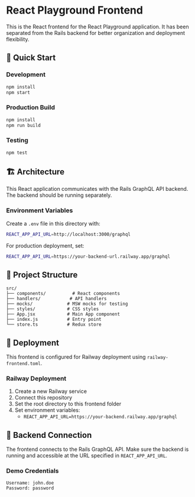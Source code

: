 # React Playground Frontend

This is the React frontend for the React Playground application. It has been separated from the Rails backend for better organization and deployment flexibility.

## 🚀 Quick Start

### Development
```bash
npm install
npm start
```

### Production Build
```bash
npm install
npm run build
```

### Testing
```bash
npm test
```

## 🏗️ Architecture

This React application communicates with the Rails GraphQL API backend. The backend should be running separately.

### Environment Variables

Create a `.env` file in this directory with:

```bash
REACT_APP_API_URL=http://localhost:3000/graphql
```

For production deployment, set:
```bash
REACT_APP_API_URL=https://your-backend-url.railway.app/graphql
```

## 📁 Project Structure

```
src/
├── components/          # React components
├── handlers/           # API handlers
├── mocks/             # MSW mocks for testing
├── styles/            # CSS styles
├── App.jsx            # Main App component
├── index.js           # Entry point
└── store.ts           # Redux store
```

## 🚢 Deployment

This frontend is configured for Railway deployment using `railway-frontend.toml`.

### Railway Deployment
1. Create a new Railway service
2. Connect this repository
3. Set the root directory to this frontend folder
4. Set environment variables:
   - `REACT_APP_API_URL=https://your-backend.railway.app/graphql`

## 🔗 Backend Connection

The frontend connects to the Rails GraphQL API. Make sure the backend is running and accessible at the URL specified in `REACT_APP_API_URL`.

### Demo Credentials
```
Username: john.doe
Password: password
```
